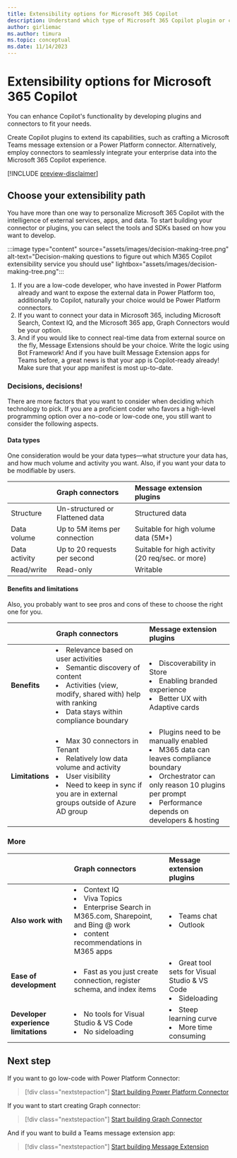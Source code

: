 ```yaml
---
title: Extensibility options for Microsoft 365 Copilot
description: Understand which type of Microsoft 365 Copilot plugin or connector works best for you
author: girliemac
ms.author: timura
ms.topic: conceptual
ms.date: 11/14/2023
---
```


# Extensibility options for Microsoft 365 Copilot

You can enhance Copilot's functionality by developing plugins and connectors to fit your needs.

Create Copilot plugins to extend its capabilities, such as crafting a Microsoft Teams message extension or a Power Platform connector. Alternatively, employ connectors to seamlessly integrate your enterprise data into the Microsoft 365 Copilot experience.

[!INCLUDE [preview-disclaimer](includes/preview-disclaimer.md)]

## Choose your extensibility path

You have more than one way to personalize Microsoft 365 Copilot with the intelligence of external services, apps, and data.
To start building your connector or plugins, you can select the tools and SDKs based on how you want to develop.

:::image type="content" source="assets/images/decision-making-tree.png" alt-text="Decision-making questions to figure out which M365 Copilot extensibility service you should use" lightbox="assets/images/decision-making-tree.png":::

1. If you are a low-code developer, who have invested in Power Platform already and want to expose the external data in Power Platform too, additionally to Copilot, naturally your choice would be Power Platform connectors.
2. If you want to connect your data in Microsoft 365, including Microsoft Search, Context IQ, and the Microsoft 365 app, Graph Connectors would be your option.
3. And if you would like to connect real-time data from external source on the fly, Message Extensions should be your choice. Write the logic using Bot Framework! And if you have built Message Extension apps for Teams before, a great news is that your app is Copilot-ready already! Make sure that your app manifest is most up-to-date.

### Decisions, decisions!

There are more factors that you want to consider when deciding which technology to pick. If you are a proficient coder who favors a high-level programming option over a no-code or low-code one, you still want to consider the following aspects.

#### Data types

One consideration would be your data types—what structure your data has, and how much volume and activity you want. Also, if you want your data to be modifiable by users.

|                    | Graph connectors                | Message extension plugins       |
|:-------------------|:--------------------------------|:--------------------------------|
| Structure          | Un-structured or Flattened data | Structured data |
| Data volume        | Up to 5M items per connection   | Suitable for high volume data (5M+) |
| Data activity      | Up to 20 requests per second    | Suitable for high activity (20 req/sec. or more)|
| Read/write         | Read-only                       | Writable

#### Benefits and limitations

Also, you probably want to see pros and cons of these to choose the right one for you.

|                    | Graph connectors                | Message extension plugins       |
|:-------------------|:--------------------------------|:--------------------------------|
| **Benefits**    | <li>Relevance based on user activities  <li>Semantic discovery of content <li>Activities (view, modify, shared with) help with ranking <li>Data stays within compliance boundary| <li>Discoverability in Store <li>Enabling branded experience <li>Better UX with Adaptive cards|
| **Limitations** | <li>Max 30 connectors in Tenant <li>Relatively low data volume and activity <li>User visibility <li>Need to keep in sync if you are in external groups outside of Azure AD group | <li>Plugins need to be manually enabled <li>M365 data can leaves compliance boundary  <li>Orchestrator can only reason 10 plugins per prompt <li>Performance depends on developers & hosting|

### More

|                    | Graph connectors                | Message extension plugins       |
|:-------------------|:--------------------------------|:--------------------------------|
| **Also work with**                    | <li>Context IQ <li>Viva Topics <li>Enterprise Search in M365.com, Sharepoint, and Bing @ work <li>content recommendations in M365 apps | <li>Teams chat <li>Outlook |
| **Ease of development**               | <li>Fast as you just create connection, register schema, and index items | <li>Great tool sets for Visual Studio & VS Code <li>Sideloading |
| **Developer experience limitations**  | <li>No tools for Visual Studio & VS Code <li>No sideloading | <li>Steep learning curve <li>More time consuming

## Next step

If you want to go low-code with Power Platform Connector:

> [!div class="nextstepaction"]
> [Start building Power Platform Connector](/connectors/custom-connectors/define-blank?context=microsoft-365-copilot/extensibility/context)

If you want to start creating Graph connector:

> [!div class="nextstepaction"]
> [Start building Graph Connector](overview-graph-connector.md)

And if you want to build a Teams message extension app:

> [!div class="nextstepaction"]
> [Start building Message Extension](overview-message-extension-bot.md)
